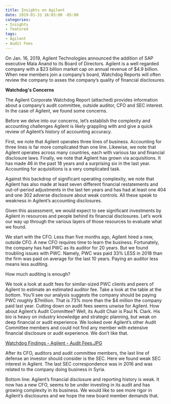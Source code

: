 ```yaml
---
title: Insights on Agilent
date: 2019-01-31 16:03:00 -05:00
categories:
- Insights
- featured
tags:
- Agilent
- Audit Fees
---
```


On Jan. 16, 2019, Agilent Technologies announced the addition of SAP executive Mala Anand to its Board of Directors.  Agilent is a well regarded company with a $23 billion market cap on annual revenue of $4.9 billion.  When new members join a company’s board, Watchdog Reports will often review the company to asses the company’s quality of financial disclosures.

**Watchdog's Concerns**

The Agilent Corporate Watchdog Report (attached) provides information about a company’s audit committee, outside auditor, CFO and SEC interest.  In the case of Agilent, we found some concerns.

Before we delve into our concerns, let’s establish the complexity and accounting challenges Agilent is likely grappling with and give a quick review of Agilent’s history of accounting accuracy.

First, we note that Agilent operates three lines of business.  Accounting for three lines is far more complicated than one line.  Likewise, we note that Agilent operates across many countries, each with various tax and financial disclosure laws. Finally, we note that Agilent has grown via acquisitions.  It has made 46 in the past 18 years and a surprising six in the last year.  Accounting for acquisitions is a very complicated task.  

Against this backdrop of significant operating complexity, we note that Agilent has also made at least seven different financial restatements and out-of-period adjustments in the last ten years and has had at least one 404 and one 302 adverse disclosure about weak controls.   All these speak to weakness in Agilent’s accounting disclosures.  

Given this assessment, we would expect to see significant investments by Agilent in resources and people behind its financial disclosures. Let’s work our way up through the various layers of those resources to evaluate what we found.

We start with the CFO.  Less than five months ago, Agilent hired a new, outside CFO.  A new CFO requires time to learn the business.  Fortunately, the company has had PWC as its auditor for 20 years.  But we found troubling issues with PWC. Namely, PWC was paid 33% LESS in 2018 than the firm was paid on average for the last 10 years.  Paying an auditor less means less auditing.

How much auditing is enough?

We took a look at audit fees for similar-sized PWC clients and peers of Agilent to estimate an estimated auditor fee.  Take a look at the table at the bottom.  You’ll see our analysis suggests the company should be paying PWC roughly $7million.  That is 73% more than the $4 million the company paid last year.  Cutting down on audit fees seems unwise for Agilent.  How about Agilent’s Audit Committee?  Well, its Audit Chair is Paul N. Clark.  His bio is heavy on industry knowledge and strategic planning, but weak on deep financial or audit experience.  We looked over Agilent’s other Audit Committee members and could not find any member with extensive financial disclosure or audit experience.  We don’t like that.

[Watchdog Findings - Agilent - Audit Fees.JPG](/uploads/Watchdog%20Findings%20-%20Agilent%20-%20Audit%20Fees.JPG)

After its CFO, auditors and audit committee members, the last line of defense an investor should consider is the SEC.  Here we found weak SEC  interest in Agilent.  The last SEC correspondence was in 2016 and was related to the company doing business in Syria.  

Bottom line:  Agilent’s financial disclosure and reporting history is weak.  It now has a new CFO, seems to be under investing in its audit and has growing complexity in its business.  We would like to see more rigor in Agilent’s disclosures and we hope the new board member demands that.